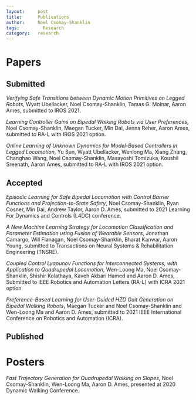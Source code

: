 ```yaml
---
layout:     post
title:      Publications
author:     Noel Csomay-Shanklin
tags: 		  Research
category:   research
---
```

# Papers 
## Submitted 
*Verifying Safe Transitions between Dynamic Motion Primitives on Legged Robots*, Wyatt Ubellacker, Noel Csomay-Shanklin, Tamas G. Molnar, Aaron Ames, submitted to IROS 2021.

*Learning Controller Gains on Bipedal Walking Robots via User Preferences*, Noel Csomay-Shanklin, Maegan Tucker, Min Dai, Jenna Reher, Aaron Ames, submitted to RA-L with IROS 2021 option.

*Online Learning of Unknown Dynamics for Model-Based Controllers in Legged Locomotion*, Yu Sun, Wyatt Ubellacker, Wenlong Ma, Xiang Zhang, Changhao Wang, Noel Csomay-Shanklin, Masayoshi Tomizuka, Koushil Sreenath, Aaron Ames, submitted to RA-L with IROS 2021 option.

## Accepted

*Episodic Learning for Safe Bipedal Locomotion with Control Barrier Functions and Projection-to-State Safety*, Noel Csomay-Shanklin, Ryan Cosner, Min Dai, Andrew Taylor, Aaron D. Ames, submitted to 2021 Learning For Dynamics and Controls (L4DC) conference.

*A New Machine Learning Strategy for Locomotion Classification and Parameter Estimation using Fusion of Wearable Sensors*, Jonathan Camargo, Will Flanagan, Noel Csomay-Shanklin, Bharat Kanwar, Aaron Young, submitted to  Transactions on Neural Systems & Rehabilitation Engineering (TNSRE).

*Coupled Control Lyapunov Functions for Interconnected Systems, with Application to Quadrupedal Locomotion*, Wen-Loong Ma, Noel Csomay-Shanklin, Shishir Kolathaya, Kaveh Akbari Hamed and Aaron D. Ames, Submitted to IEEE Robotics and Automation Letters (RA-L) with ICRA 2021 option. 

*Preference-Based Learning for User-Guided HZD Gait Generation on Bipedal Walking Robots*, Maegan Tucker and Noel Csomay-Shanklin and Wen-Loong Ma and Aaron D. Ames, submitted to 2021 IEEE International Conference on Robotics and Automation (ICRA).

<!-- *Coupled Control Systems: Periodic Orbit Generation with Application to Quadrupedal Locomotion*, Wen-Loong Ma,  Noel Csomay-Shanklin and Aaron D. Ames, submitted to L-CSS with CDC 2020 Option. Available at: [arXiv: 2003.08507](https://arxiv.org/abs/2003.08507). -->

## Published
<script src="https://bibbase.org/show?bib=https%3A%2F%2Fapi.zotero.org%2Fusers%2F5612529%2Fcollections%2FDGS34TEY%2Fitems%3Fkey%3DaiprMlXOSKe71AbbxNPHHfe7%26format%3Dbibtex%26limit%3D100&jsonp=1"></script> 

# Posters
*Fast Trajectory Generation for Quadrupedal Walking on Slopes*, Noel Csomay-Shanklin, Wen-Loong Ma, Aaron D. Ames, presented at 2020 Dynamic Walking Conference.
